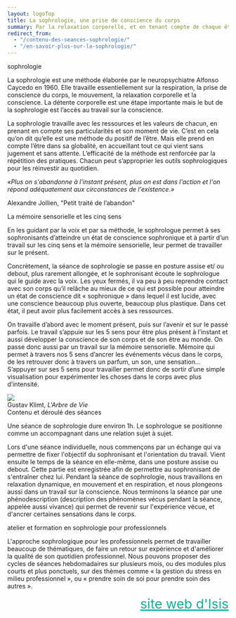 ```yaml
---
layout: logoTop
title: La sophrologie, une prise de conscience du corps
summary: Par la relaxation corporelle, et en tenant compte de chaque être dans sa globalité, la sophrologie permet d’atteindre un travail sur la conscience, et offre à chacun.e des pratiques qu’il ou elle peut réutiliser dans le quotidien.
redirect_from:
  - "/contenu-des-seances-sophrologie/"
  - "/en-savoir-plus-sur-la-sophrologie/"
---
```


<div class="Motto">sophrologie</div>

<p class="intro-text">La sophrologie est une méthode élaborée par le neuropsychiatre Alfonso Caycedo en 1960. Elle travaille essentiellement sur la respiration, la prise de conscience du corps, le mouvement, la relaxation corporelle et la conscience. La détente corporelle est une étape importante mais le but de la sophrologie est l’accès au travail sur la conscience.
</p>  
<p class="intro-text">La sophrologie travaille avec les ressources et les valeurs de chacun, en prenant en compte ses particularités et son moment de vie. C’est en cela qu’on dit qu’elle est une méthode du positif de l’être. Mais elle prend en compte l’être dans sa globalité, en accueillant tout ce qui vient sans jugement et sans attente. L’efficacité de la méthode est renforcée par la répétition des pratiques. Chacun peut s’approprier les outils sophrologiques pour les réinvestir au quotidien.
</p>

<div class="quote"><em>«Plus on s'abandonne à l'instant présent, plus on est dans l'action et l'on répond adéquatement aux circonstances de l'existence.»</em></div>

<p class="cite">Alexandre Jollien, "Petit traité de l’abandon"</p>

<div class="MottoSmaller">La mémoire sensorielle et les cinq sens</div>

<p class="intro-text">En les guidant par la voix et par sa méthode, le sophrologue permet à ses sophronisants d’atteindre un état de conscience sophronique et à partir d’un travail sur les cinq sens et la mémoire sensorielle, leur permet de travailler sur le présent.
</p>

<p class="intro-text">Concrètement, la séance de sophrologie se passe en posture assise et/ ou debout, plus rarement allongée, et le sophronisant écoute le sophrologue qui le guide avec la voix. Les yeux fermés, il va peu à peu reprendre contact avec son corps qu’il relâche au mieux de ce qui est possible pour atteindre un état de conscience dit « sophronique » dans lequel il est lucide, avec une conscience beaucoup plus ouverte, beaucoup plus plastique. Dans cet état, il peut avoir plus facilement accès à ses ressources.
</p>
<p class="intro-text">On travaille d’abord avec le moment présent, puis sur l’avenir et sur le passé parfois. Le travail s’appuie sur les 5 sens pour être plus présent à l’instant et aussi développer la conscience de son corps et de son être au monde. On passe donc aussi par un travail sur la mémoire sensorielle. Mémoire qui permet à travers nos 5 sens d’ancrer les événements vécus dans le corps, de les retrouver donc à travers un parfum, un son, une sensation… S’appuyer sur ses 5 sens pour travailler permet donc de sortir d’une simple visualisation pour expérimenter les choses dans le corps avec plus d’intensité.
</p>
<div class="center-block">
<img src="https://res.cloudinary.com/dnxcesebo/image/upload/f_auto,q_auto,w_500,r_15/v1528470238/ARBRE-DE-VIE-KLIMT-1905_ink65m.jpg">
<figcaption>Gustav Klimt, <em>L'Arbre de Vie</em></figcaption>
</div>
<div class="MottoSmaller"> Contenu et déroulé des séances</div>
<p class="intro-text">Une séance de sophrologie dure environ 1h. Le sophrologue se positionne comme un accompagnant dans une relation sujet à sujet.</p>

<p class="intro-text">Lors d'une séance individuelle, nous commençons par un échange qui va permettre de fixer l'objectif du sophronisant et l'orientation du travail. Vient ensuite le temps de la séance en elle-même, dans une posture assise ou debout. Cette partie est enregistrée afin de permettre au sophronisant de s'entraîner chez lui. Pendant la séance de sophrologie, nous travaillons en relaxation dynamique, en mouvement et en respiration, et nous plongeons aussi dans un travail sur la conscience. Nous terminons la séance par une phénodescription (description des phénomènes vécus pendant la séance, appelée aussi vivance) qui permet de revenir sur l'expérience vécue, et d'ancrer certaines sensations dans le corps.
</p>

<div class="MottoSmaller"> atelier et formation en sophrologie pour professionnels</div>

<p class="intro-text">L'approche sophrologique pour les professionnels permet de travailler beaucoup de thématiques, de faire un retour sur expérience et d'améliorer la qualité de son quotidien professionnel. Nous pouvons proposer des cycles de séances hebdomadaires sur plusieurs mois, ou des modules plus courts et plus ponctuels, sur des thèmes comme «&nbsp;la gestion du stress en milieu professionnel&nbsp;», ou «&nbsp;prendre soin de soi pour prendre soin des autres&nbsp;».
</p>
<div style="text-align:right"><a style="color:hsl(171,93.5%,36.5%); font-size:30px" href="http://isispj.wixsite.com/sophro">site web d'Isis</a></div>
